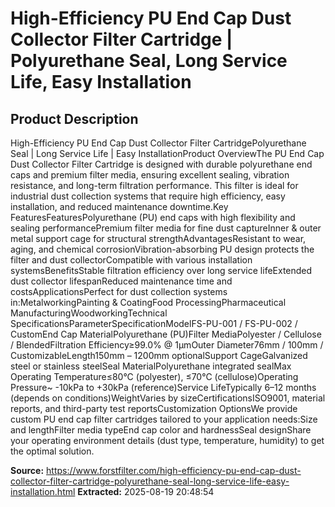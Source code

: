 # High-Efficiency PU End Cap Dust Collector Filter Cartridge | Polyurethane Seal, Long Service Life, Easy Installation

## Product Description

High-Efficiency PU End Cap Dust Collector Filter CartridgePolyurethane Seal | Long Service Life | Easy InstallationProduct OverviewThe PU End Cap Dust Collector Filter Cartridge is designed with durable polyurethane end caps and premium filter media, ensuring excellent sealing, vibration resistance, and long-term filtration performance. This filter is ideal for industrial dust collection systems that require high efficiency, easy installation, and reduced maintenance downtime.Key FeaturesFeaturesPolyurethane (PU) end caps with high flexibility and sealing performancePremium filter media for fine dust captureInner & outer metal support cage for structural strengthAdvantagesResistant to wear, aging, and chemical corrosionVibration-absorbing PU design protects the filter and dust collectorCompatible with various installation systemsBenefitsStable filtration efficiency over long service lifeExtended dust collector lifespanReduced maintenance time and costsApplicationsPerfect for dust collection systems in:MetalworkingPainting & CoatingFood ProcessingPharmaceutical ManufacturingWoodworkingTechnical SpecificationsParameterSpecificationModelFS-PU-001 / FS-PU-002 / CustomEnd Cap MaterialPolyurethane (PU)Filter MediaPolyester / Cellulose / BlendedFiltration Efficiency≥99.0% @ 1μmOuter Diameter76mm / 100mm / CustomizableLength150mm – 1200mm optionalSupport CageGalvanized steel or stainless steelSeal MaterialPolyurethane integrated sealMax Operating Temperature≤80°C (polyester), ≤70°C (cellulose)Operating Pressure~ -10kPa to +30kPa (reference)Service LifeTypically 6–12 months (depends on conditions)WeightVaries by sizeCertificationsISO9001, material reports, and third-party test reportsCustomization OptionsWe provide custom PU end cap filter cartridges tailored to your application needs:Size and lengthFilter media typeEnd cap color and hardnessSeal designShare your operating environment details (dust type, temperature, humidity) to get the optimal solution.

**Source:** https://www.forstfilter.com/high-efficiency-pu-end-cap-dust-collector-filter-cartridge-polyurethane-seal-long-service-life-easy-installation.html
**Extracted:** 2025-08-19 20:48:54
